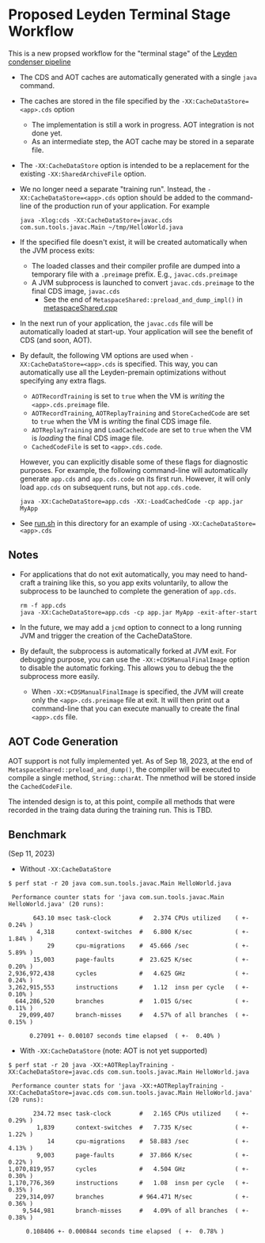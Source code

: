 # Proposed Leyden Terminal Stage Workflow

This is a new propsed workflow for the "terminal stage" of the [Leyden
condenser pipeline](https://openjdk.org/projects/leyden/notes/03-toward-condensers)

- The CDS and AOT caches are automatically generated with a single `java` command.

- The caches are stored in the file specified by the `-XX:CacheDataStore=<app>.cds` option
    - The implementation is still a work in progress. AOT integration is not done yet.
    - As an intermediate step, the AOT cache may be stored in a separate file.

- The `-XX:CacheDataStore` option is intended to be a replacement for the existing
  `-XX:SharedArchiveFile` option.

- We no longer need a separate "training run". Instead, the `-XX:CacheDataStore=<app>.cds`
  option should be added to the command-line of the production run of your application. For example

    ```
    java -Xlog:cds -XX:CacheDataStore=javac.cds com.sun.tools.javac.Main ~/tmp/HelloWorld.java
    ```

- If the specified file doesn't exist, it will be created automatically when the JVM process exits:

    - The loaded classes and their compiler profile are dumped into a temporary file with a `.preimage`
      prefix. E.g., `javac.cds.preimage`
    - A JVM subprocess is launched to convert `javac.cds.preimage` to the final CDS image, `javac.cds`
        - See the end of `MetaspaceShared::preload_and_dump_impl()` in
          [metaspaceShared.cpp](../../../../../src/hotspot/share/cds/metaspaceShared.cpp)

- In the next run of your application, the `javac.cds` file will be automatically loaded at start-up. Your
  application will see the benefit of CDS (and soon, AOT).


- By default, the following VM options are used when `-XX:CacheDataStore=<app>.cds` is specified. This way, you
  can automatically use all the Leyden-premain optimizations without specifying any extra flags.

    - `AOTRecordTraining` is set to `true` when the VM is *writing* the `<app>.cds.preimage` file.
    - `AOTRecordTraining`, `AOTReplayTraining` and `StoreCachedCode` are set to `true` when the VM is *writing* the final CDS image file.
    - `AOTReplayTraining` and `LoadCachedCode` are set to `true` when the VM is *loading* the final CDS image file.
    - `CachedCodeFile` is set to `<app>.cds.code`.

  However, you can explicitly disable some of these flags for diagnostic purposes. For example, the
  following command-line will automatically generate `app.cds` and `app.cds.code` on its first run. However, it will
  only load `app.cds` on subsequent runs, but not `app.cds.code`.


    ```
    java -XX:CacheDataStore=app.cds -XX:-LoadCachedCode -cp app.jar MyApp

    ```

- See [run.sh](run.sh) in this directory for an example of using `-XX:CacheDataStore=<app>.cds`

## Notes

- For applications that do not exit automatically, you may need to hand-craft a training like this, so you
  app exits voluntarily, to allow the subprocess to be launched to complete the generation of `app.cds`.

    ```
    rm -f app.cds
    java -XX:CacheDataStore=app.cds -cp app.jar MyApp -exit-after-start
    ```

- In the future, we may add a `jcmd` option to connect to a long running JVM and trigger the creation of
  the CacheDataStore.

- By default, the subprocess is automatically forked at JVM exit. For debugging purpose, you can use the
  `-XX:+CDSManualFinalImage` option to disable the automatic forking. This allows you to debug the the
   subprocess more easily.
    - When `-XX:+CDSManualFinalImage` is specified, the JVM will create only the `<app>.cds.preimage`
      file at exit. It will then print out a command-line that you can execute manually to create the
      final `<app>.cds` file.

## AOT Code Generation

AOT support is not fully implemented yet. As of Sep 18, 2023, at the end of `MetaspaceShared::preload_and_dump()`,
the compiler will be executed to compile a single method, `String::charAt`. The nmethod will be stored inside the
`CachedCodeFile`.

The intended design is to, at this point, compile all methods that were recorded in the traing data during the
training run. This is TBD.

## Benchmark

(Sep 11, 2023)


- Without `-XX:CacheDataStore`

```
$ perf stat -r 20 java com.sun.tools.javac.Main HelloWorld.java

 Performance counter stats for 'java com.sun.tools.javac.Main HelloWorld.java' (20 runs):

       643.10 msec task-clock        #   2.374 CPUs utilized    ( +-  0.24% )
        4,318      context-switches  #   6.800 K/sec            ( +-  1.84% )
           29      cpu-migrations    #  45.666 /sec             ( +-  5.89% )
       15,003      page-faults       #  23.625 K/sec            ( +-  0.20% )
2,936,972,438      cycles            #   4.625 GHz              ( +-  0.24% )
3,262,915,553      instructions      #   1.12  insn per cycle   ( +-  0.10% )
  644,286,520      branches          #   1.015 G/sec            ( +-  0.11% )
   29,099,407      branch-misses     #   4.57% of all branches  ( +-  0.15% )

      0.27091 +- 0.00107 seconds time elapsed  ( +-  0.40% )
```

- With `-XX:CacheDataStore` (note: AOT is not yet supported)

```
$ perf stat -r 20 java -XX:+AOTReplayTraining -XX:CacheDataStore=javac.cds com.sun.tools.javac.Main HelloWorld.java

 Performance counter stats for 'java -XX:+AOTReplayTraining -XX:CacheDataStore=javac.cds com.sun.tools.javac.Main HelloWorld.java' (20 runs):

       234.72 msec task-clock        #   2.165 CPUs utilized    ( +-  0.29% )
        1,839      context-switches  #   7.735 K/sec            ( +-  1.22% )
           14      cpu-migrations    #  58.883 /sec             ( +-  4.13% )
        9,003      page-faults       #  37.866 K/sec            ( +-  0.22% )
1,070,819,957      cycles            #   4.504 GHz              ( +-  0.30% )
1,170,776,369      instructions      #   1.08  insn per cycle   ( +-  0.35% )
  229,314,097      branches          # 964.471 M/sec            ( +-  0.36% )
    9,544,981      branch-misses     #   4.09% of all branches  ( +-  0.38% )

     0.108406 +- 0.000844 seconds time elapsed  ( +-  0.78% )
```
